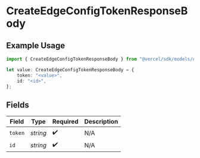 # CreateEdgeConfigTokenResponseBody

## Example Usage

```typescript
import { CreateEdgeConfigTokenResponseBody } from "@vercel/sdk/models/operations";

let value: CreateEdgeConfigTokenResponseBody = {
    token: "<value>",
    id: "<id>",
};
```

## Fields

| Field              | Type               | Required           | Description        |
| ------------------ | ------------------ | ------------------ | ------------------ |
| `token`            | *string*           | :heavy_check_mark: | N/A                |
| `id`               | *string*           | :heavy_check_mark: | N/A                |